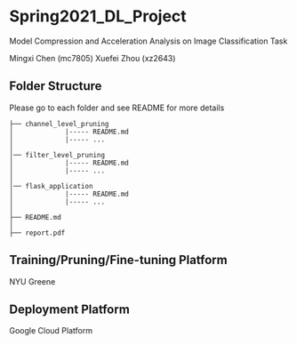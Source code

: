 # Spring2021\_DL\_Project
Model Compression and Acceleration Analysis on Image Classification Task

Mingxi Chen (mc7805) Xuefei Zhou (xz2643)


## Folder Structure

Please go to each folder and see README for more details

```
├── channel_level_pruning
│             |----- README.md
│             |----- ...
│     
│── filter_level_pruning 
│             |----- README.md
│             |----- ...
│   
│── flask_application 
│             |----- README.md
│             |----- ...      
│ 
├── README.md
│ 
├── report.pdf
```
## Training/Pruning/Fine-tuning Platform
NYU Greene

## Deployment Platform
Google Cloud Platform